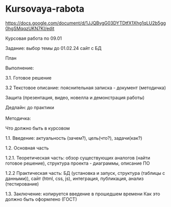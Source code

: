 # Kursovaya-rabota

https://docs.google.com/document/d/1JJQBvgG03DYTDtfX1Xhg1qLU2b5gg0hgSMqqzUKN7KI/edit

Курсовая работа по 09.01

Задание: выбор темы до 01.02.24 сайт с БД

План

Выполнение:

3.1. Готовое решение 

3.2 Текстовое описание: пояснительная записка - документ (методичка)

Защита (презентация, видео, новелла и демонстрация работы)

Дедлайн: до практики
<br>
<br>
Методичка:

Что должно быть в курсовом

1.1. Введение: актуальность (зачем?), цель(что?), задачи(как?) 

1.2. Основная часть

1.2.1. Теоретическая часть: обзор существующих аналогов (найти готовое решение), структура проекта - диаграммы,  описание ПО

1.2.2 Практическая часть: БД (установка и запуск, структура (таблицы с данными)), сайт (html, css, js), интеграция, публикация, анализ (тестирование) 

1.3. Заключение: копируется введение в прошедшем времени
Как это должно быть оформлено (ГОСТ)
